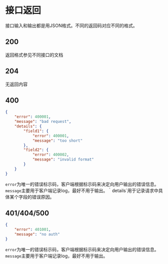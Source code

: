 # 接口返回

接口输入和输出都是用JSON格式。不同的返回码对应不同的格式。

## 200

返回格式参见不同接口的文档

## 204

无返回内容

## 400

```json
{
    "error": 400001,
    "message": "bad request",
    "details": {
        "field1": {
            "error": 400001,
            "message": "too short"
        },
        "field2": {
            "error": 400002,
            "message": "invalid format"
        }
    }
}
```

`error`为唯一的错误标示码，客户端根据标示码来决定向用户输出的错误信息。`message`主要用于客户端记录log，最好不用于输出。｀details`用于记录请求中具体某个字段的错误原因。

## 401/404/500

```json
{
    "error": 401001,
    "message": "no auth"
}
```

`error`为唯一的错误标示码，客户端根据标示码来决定向用户输出的错误信息。`message`主要用于客户端记录log，最好不用于输出。
